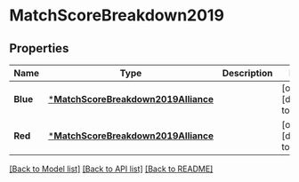 # MatchScoreBreakdown2019

## Properties
Name | Type | Description | Notes
------------ | ------------- | ------------- | -------------
**Blue** | [***MatchScoreBreakdown2019Alliance**](Match_Score_Breakdown_2019_Alliance.md) |  | [optional] [default to null]
**Red** | [***MatchScoreBreakdown2019Alliance**](Match_Score_Breakdown_2019_Alliance.md) |  | [optional] [default to null]

[[Back to Model list]](../README.md#documentation-for-models) [[Back to API list]](../README.md#documentation-for-api-endpoints) [[Back to README]](../README.md)


